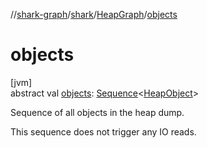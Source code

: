 //[shark-graph](../../../index.md)/[shark](../index.md)/[HeapGraph](index.md)/[objects](objects.md)

# objects

[jvm]\
abstract val [objects](objects.md): [Sequence](https://kotlinlang.org/api/latest/jvm/stdlib/kotlin.sequences/-sequence/index.html)&lt;[HeapObject](../-heap-object/index.md)&gt;

Sequence of all objects in the heap dump.

This sequence does not trigger any IO reads.
